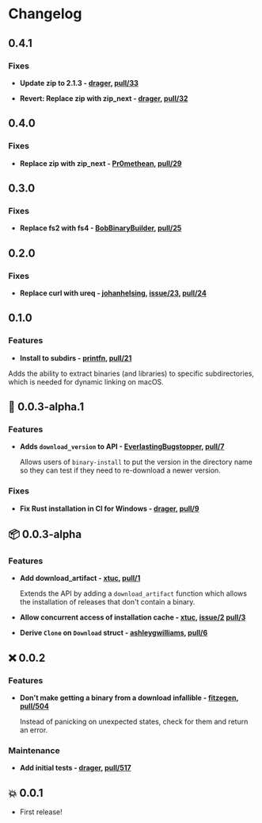 # Changelog

## 0.4.1

### Fixes

 - **Update zip to 2.1.3 - [drager], [pull/33]**

  [pull/33]: https://github.com/rustwasm/binary-install/pull/33

 - **Revert: Replace zip with zip_next - [drager], [pull/32]**

  [drager]: https://github.com/drager
  [pull/32]: https://github.com/rustwasm/binary-install/pull/32

## 0.4.0

### Fixes

 - **Replace zip with zip_next - [Pr0methean], [pull/29]**

  [Pr0methean]: https://github.com/Pr0methean
  [pull/29]: https://github.com/rustwasm/binary-install/pull/29

## 0.3.0

### Fixes

 - **Replace fs2 with fs4 - [BobBinaryBuilder], [pull/25]**

  [BobBinaryBuilder]: https://github.com/BobBinaryBuilder
  [pull/25]: https://github.com/rustwasm/binary-install/pull/25

## 0.2.0

### Fixes

  - **Replace curl with ureq - [johanhelsing], [issue/23], [pull/24]**

  [johanhelsing]: https://github.com/johanhelsing
  [issue/23]:  https://github.com/rustwasm/binary-install/issue/23
  [pull/24]: https://github.com/rustwasm/binary-install/pull/24

## 0.1.0

### Features

  - **Install to subdirs - [printfn], [pull/21]**

  Adds the ability to extract binaries (and libraries) to specific subdirectories, which is needed for dynamic linking on macOS.
 
  [printfn]: https://github.com/printfn
  [pull/21]: https://github.com/rustwasm/binary-install/pull/21

## 🎸  0.0.3-alpha.1

### Features

  - **Adds `download_version` to API - [EverlastingBugstopper], [pull/7]**

    Allows users of `binary-install` to put the version in the directory name so they can test if they need to re-download a newer version.

    [EverlastingBugstopper]: https://github.com/EverlastingBugstopper
    [pull/7]: https://github.com/rustwasm/binary-install/pull/7

### Fixes

  - **Fix Rust installation in CI for Windows - [drager], [pull/9]**

    [drager]: https://github.com/drager
    [pull/9]: https://github.com/rustwasm/binary-install/pull/9

## 📦  0.0.3-alpha

### Features

  - **Add download_artifact - [xtuc], [pull/1]**

    Extends the API by adding a `download_artifact` function which allows the installation of releases that don't contain a binary.

    [xtuc]: https://github.com/xtuc
    [pull/1]: https://github.com/rustwasm/binary-install/pull/1

  - **Allow concurrent access of installation cache - [xtuc], [issue/2] [pull/3]**

    [xtuc]: https://github.com/xtuc
    [pull/3]: https://github.com/rustwasm/binary-install/pull/3
    [issue/2]: https://github.com/rustwasm/binary-install/issues/2

  - **Derive `Clone` on `Download` struct - [ashleygwilliams], [pull/6]**

    [ashleygwilliams]: https://github.com/ashleygwilliams
    [pull/6]: https://github.com/rustwasm/binary-install/pull/6

## ❌  0.0.2

### Features

  - **Don't make getting a binary from a download infallible - [fitzegen], [pull/504]**

    Instead of panicking on unexpected states, check for them and return an error.

    [fitzegen]: https://github.com/fitzegen
    [pull/504]: https://github.com/rustwasm/wasm-pack/pull/504

### Maintenance

  - **Add initial tests - [drager], [pull/517]**

    [drager]: https://github.com/drager
    [pull/517]: https://github.com/rustwasm/wasm-pack/pull/517


## 💥  0.0.1

- First release!

